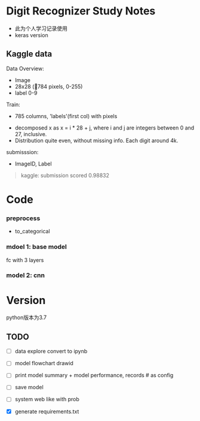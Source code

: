 # Digit Recognizer Study Notes

- 此为个人学习记录使用
- keras version



## Kaggle data

Data Overview:

* Image
* 28x28 (784 pixels, 0-255) 
* label 0-9

Train:

* 785 columns, 'labels'(first col) with pixels

- decomposed x as x = i * 28 + j, where i and j are integers between 0 and 27, inclusive.
- Distribution quite even, without missing info. Each digit around 4k.



submisssion:

* ImageID, Label

> kaggle: submission scored 0.98832

# Code

### preprocess

* to_categorical

### mdoel 1: base model

fc with 3 layers

### model 2: cnn 

# Version

python版本为3.7



## TODO

- [ ] data explore convert to ipynb
- [ ] model flowchart drawid
- [ ] print model summary + model performance, records # as config
- [ ] save model
- [ ] system web like with prob 
- [x] generate requirements.txt 

